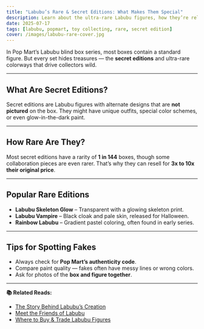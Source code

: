 ```yaml
---
title: "Labubu’s Rare & Secret Editions: What Makes Them Special"
description: Learn about the ultra-rare Labubu figures, how they’re released, and why collectors are willing to pay hundreds for them.
date: 2025-07-17
tags: [labubu, popmart, toy collecting, rare, secret edition]
cover: /images/labubu-rare-cover.jpg
---
```


In Pop Mart’s Labubu blind box series, most boxes contain a standard figure. But every set hides treasures — the **secret editions** and ultra-rare colorways that drive collectors wild.

---

## What Are Secret Editions?  
Secret editions are Labubu figures with alternate designs that are **not pictured** on the box. They might have unique outfits, special color schemes, or even glow-in-the-dark paint.

---

## How Rare Are They?  
Most secret editions have a rarity of **1 in 144** boxes, though some collaboration pieces are even rarer. That’s why they can resell for **3x to 10x their original price**.

---

## Popular Rare Editions  
- **Labubu Skeleton Glow** – Transparent with a glowing skeleton print.  
- **Labubu Vampire** – Black cloak and pale skin, released for Halloween.  
- **Rainbow Labubu** – Gradient pastel coloring, often found in early series.

---

## Tips for Spotting Fakes  
- Always check for **Pop Mart’s authenticity code**.  
- Compare paint quality — fakes often have messy lines or wrong colors.  
- Ask for photos of the **box and figure together**.

---

**📚 Related Reads:**
- [The Story Behind Labubu’s Creation](/labubu-origin)
- [Meet the Friends of Labubu](/meet-the-friends-of-labubu)
- [Where to Buy & Trade Labubu Figures](/where-to-buy-labubu)
